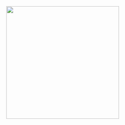 <img src = "https://github.com/4072-jenish/lebwork5_2_5/assets/150036720/46b479c8-cff2-475d-853d-263a0f459108" width = "300" >
